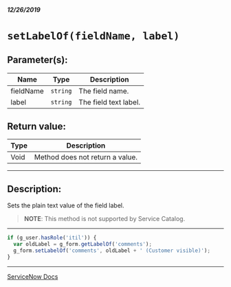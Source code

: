 ##### 12/26/2019
# `setLabelOf(fieldName, label)`

## Parameter(s):
| Name | Type | Description |
|---|---|---|
| fieldName | `string` | The field name. |
| label | `string` | The field text label. |

## Return value:
| Type | Description |
|---|---|
| Void | Method does not return a value. |

---

## Description:
Sets the plain text value of the field label.

  > **NOTE**: This method is not supported by Service Catalog.

---

```js
if (g_user.hasRole('itil')) {
  var oldLabel = g_form.getLabelOf('comments');
  g_form.setLabelOf('comments', oldLabel + ' (Customer visible)');
}
```

---

[ServiceNow Docs](https://developer.servicenow.com/app.do#!/api_doc?v=newyork&id=r_GlideFormSetLabelOf_String_String)